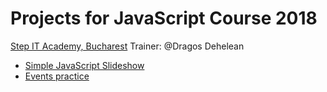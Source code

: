
# Projects for JavaScript Course 2018
[Step IT Academy, Bucharest](https://itstep.ro/)
Trainer: @Dragos Dehelean
* [Simple JavaScript Slideshow]()
* [Events practice]()

